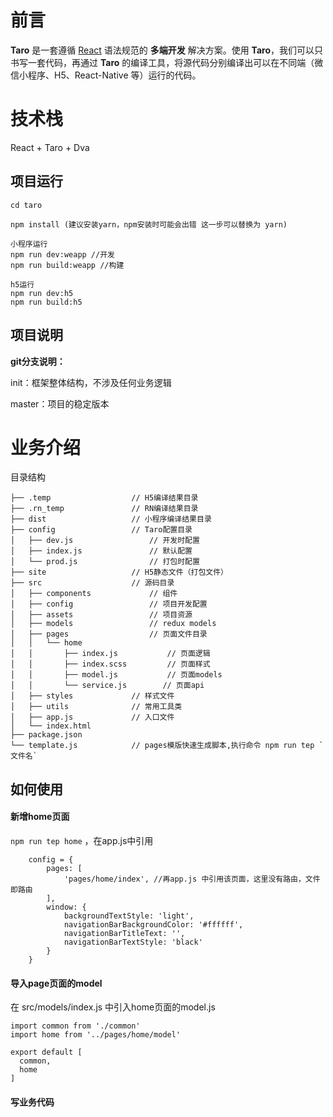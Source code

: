 # 前言

**Taro** 是一套遵循 [React](https://reactjs.org/) 语法规范的 **多端开发** 解决方案。使用 **Taro**，我们可以只书写一套代码，再通过 **Taro** 的编译工具，将源代码分别编译出可以在不同端（微信小程序、H5、React-Native 等）运行的代码。


# 技术栈

React + Taro + Dva

## 项目运行

```
cd taro

npm install (建议安装yarn，npm安装时可能会出错 这一步可以替换为 yarn)

小程序运行
npm run dev:weapp //开发
npm run build:weapp //构建

h5运行
npm run dev:h5
npm run build:h5

```

## 项目说明

**git分支说明：**

  init：框架整体结构，不涉及任何业务逻辑

  master：项目的稳定版本

# 业务介绍

目录结构

    ├── .temp                  // H5编译结果目录
    ├── .rn_temp               // RN编译结果目录
    ├── dist                   // 小程序编译结果目录
    ├── config                 // Taro配置目录
    │   ├── dev.js                 // 开发时配置
    │   ├── index.js               // 默认配置
    │   └── prod.js                // 打包时配置
    ├── site                   // H5静态文件（打包文件）
    ├── src                    // 源码目录
    │   ├── components             // 组件
    │   ├── config                 // 项目开发配置
    │   ├── assets                 // 项目资源
    │   ├── models                 // redux models
    │   ├── pages                  // 页面文件目录
    │   │   └── home
    │   │       ├── index.js           // 页面逻辑
    │   │       ├── index.scss         // 页面样式
    │   │       ├── model.js           // 页面models
    │   │       └── service.js        // 页面api
    │   ├── styles             // 样式文件
    │   ├── utils              // 常用工具类
    │   ├── app.js             // 入口文件
    │   └── index.html
    ├── package.json
    └── template.js            // pages模版快速生成脚本,执行命令 npm run tep `文件名`


## 如何使用

#### 新增home页面
 ```npm run tep home``` ，在app.js中引用
```$xslt
    config = {
        pages: [
            'pages/home/index', //再app.js 中引用该页面，这里没有路由，文件即路由
        ],
        window: {
            backgroundTextStyle: 'light',
            navigationBarBackgroundColor: '#ffffff',
            navigationBarTitleText: '',
            navigationBarTextStyle: 'black'
        }
    }
```
#### 导入page页面的model
在 src/models/index.js 中引入home页面的model.js
```$xslt
import common from './common'
import home from '../pages/home/model'

export default [
  common,
  home
]
```

#### 写业务代码
